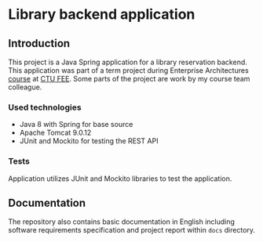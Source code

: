 # Library backend application
## Introduction
This project is a Java Spring application for a library reservation backend. This application was part of a term project during Enterprise Architectures [course](https://cw.fel.cvut.cz/b181/courses/b6b33ear/start) at [CTU FEE](https://fel.cvut.cz). Some parts of the project are work by my course team colleague.

### Used technologies
- Java 8 with Spring for base source
- Apache Tomcat 9.0.12
- JUnit and Mockito for testing the REST API

### Tests
Application utilizes JUnit and Mockito libraries to test the application.

## Documentation

The repository also contains basic documentation in English including software requirements specification and project report within `docs` directory.